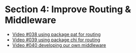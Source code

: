 # Section 4: Improve Routing & Middleware

- [Video #038 using package pat for routing](./038-Using-package-pat-for-routing/README.md)
- [Video #039 using package chi for routing](./039-using-chi-for-routing/README.md)
- [Video #040 developing our own middleware](./040-developing-our-own-middleware/README.md)
